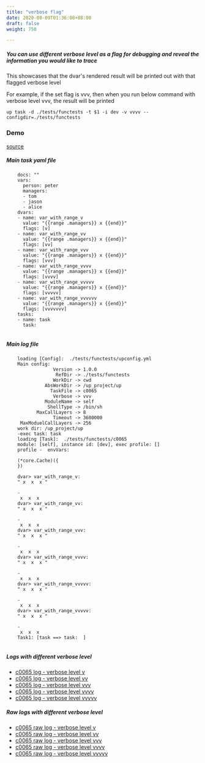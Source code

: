 ```yaml
---
title: "verbose flag"
date: 2020-08-09T01:36:08+88:00
draft: false
weight: 750

---
```


##### You can use different verbose level as a flag for debugging and reveal the information you would like to trace

This showcases that the dvar's rendered result will be printed out with that flagged verbose level

For example, if the set flag is vvv, then when you run below command with verbose level vvv, the result will be printed

```
up task -d ./tests/functests -t $1 -i dev -v vvvv --configdir=./tests/functests
```


### Demo








[source](https://github.com/upcmd/up/blob/master/tests/functests/c0065.yml)

##### Main task yaml file
```
    docs: ""
    vars:
      person: peter
      managers:
      - tom
      - jason
      - alice
    dvars:
    - name: var_with_range_v
      value: "{{range .managers}} x {{end}}"
      flags: [v]
    - name: var_with_range_vv
      value: "{{range .managers}} x {{end}}"
      flags: [vv]
    - name: var_with_range_vvv
      value: "{{range .managers}} x {{end}}"
      flags: [vvv]
    - name: var_with_range_vvvv
      value: "{{range .managers}} x {{end}}"
      flags: [vvvv]
    - name: var_with_range_vvvvv
      value: "{{range .managers}} x {{end}}"
      flags: [vvvvv]
    - name: var_with_range_vvvvvv
      value: "{{range .managers}} x {{end}}"
      flags: [vvvvvvv]
    tasks:
    - name: task
      task:
    
```
##### Main log file
```
    loading [Config]:  ./tests/functests/upconfig.yml
    Main config:
                 Version -> 1.0.0
                  RefDir -> ./tests/functests
                 WorkDir -> cwd
              AbsWorkDir -> /up_project/up
                TaskFile -> c0065
                 Verbose -> vvv
              ModuleName -> self
               ShellType -> /bin/sh
           MaxCallLayers -> 8
                 Timeout -> 3600000
     MaxModuelCallLayers -> 256
    work dir: /up_project/up
    -exec task: task
    loading [Task]:  ./tests/functests/c0065
    module: [self], instance id: [dev], exec profile: []
    profile -  envVars:
    
    (*core.Cache)({
    })
    
    dvar> var_with_range_v:
    " x  x  x "
    
    -
     x  x  x 
    dvar> var_with_range_vv:
    " x  x  x "
    
    -
     x  x  x 
    dvar> var_with_range_vvv:
    " x  x  x "
    
    -
     x  x  x 
    dvar> var_with_range_vvvv:
    " x  x  x "
    
    -
     x  x  x 
    dvar> var_with_range_vvvvv:
    " x  x  x "
    
    -
     x  x  x 
    dvar> var_with_range_vvvvv:
    " x  x  x "
    
    -
     x  x  x 
    Task1: [task ==> task:  ]
    
```


##### Logs with different verbose level
* [c0065 log - verbose level v](../../logs/c0065_v)
* [c0065 log - verbose level vv](../../logs/c0065_vv)
* [c0065 log - verbose level vvv](../../logs/c0065_vvvv)
* [c0065 log - verbose level vvvv](../../logs/c0065_vvvv)
* [c0065 log - verbose level vvvvv](../../logs/c0065_vvvvv)

##### Raw logs with different verbose level
* [c0065 raw log - verbose level v](../../reflogs/c0065_v.log)
* [c0065 raw log - verbose level vv](../../reflogs/c0065_vv.log)
* [c0065 raw log - verbose level vvv](../../reflogs/c0065_vvv.log)
* [c0065 raw log - verbose level vvvv](../../reflogs/c0065_vvvv.log)
* [c0065 raw log - verbose level vvvvv](../../reflogs/c0065_vvvvv.log)








